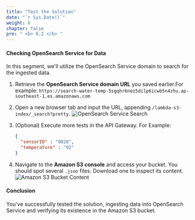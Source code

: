 ```yaml
---
title: "Test the Solution"
date: "`r Sys.Date()`"
weight: 8
chapter: false
pre: " <b> 8.2 </b> "
---
```


#### Checking OpenSearch Service for Data

In this segment, we'll utilize the OpenSearch Service domain to search for the ingested data.

1. Retrieve the **OpenSearch Service domain URL** you saved earlier.For example:
```https://search-water-temp-5sgqhr6nez5dilp6icwb5n4zhu.ap-southeast-1.es.amazonaws.com```

2. Open a new browser tab and input the URL, appending `/lambda-s3-index/_search?pretty`.
   ![OpenSearch Service Search](/images/8.api-and-check/8.2.check/01-check.png)

3. (Optional) Execute more tests in the API Gateway. For Example:
   ```json
   {
     "sensorID" : "0028",
     "temperature" : "02"
   }
   ```
5. Navigate to the **Amazon S3 console** and access your bucket. You should spot several `.json` files. Download one to inspect its content.
   ![Amazon S3 Bucket Content](/images/8.api-and-check/8.2.check/02-check.png)

#### Conclusion

You've successfully tested the solution, ingesting data into OpenSearch Service and verifying its existence in the Amazon S3 bucket.

